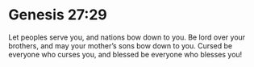 # Genesis 27:29

Let peoples serve you, and nations bow down to you. Be lord over your brothers, and may your mother’s sons bow down to you. Cursed be everyone who curses you, and blessed be everyone who blesses you!
